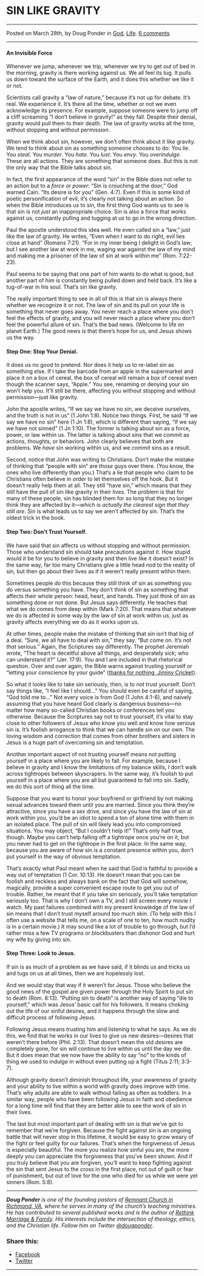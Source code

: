 SIN LIKE GRAVITY
================

* * *

Posted on March 28th, by Doug Ponder in [God](http://www.remnantresource.org/category/god/), [Life](http://www.remnantresource.org/category/life/). [6 comments](http://www.remnantresource.org/sin-like-gravity/#comments)

* * *

#### An Invisible Force

Whenever we jump, whenever we trip, whenever we try to get out of bed in the morning, gravity is there working against us. We all feel its tug. It pulls us down toward the surface of the Earth, and it does this whether we like it or not.

Scientists call gravity a “law of nature,” because it’s not up for debate. It’s real. We experience it. It’s there all the time, whether or not we even acknowledge its presence. For example, suppose someone were to jump off a cliff screaming “I don’t believe in gravity!” as they fall. Despite their denial, gravity would pull them to their death. The law of gravity works all the time, without stopping and without permission.

When we think about sin, however, we don’t often think about it like gravity. We tend to think about sin as something someone chooses to do: You _lie_. You _steal_. You _murder_. You _hate_. You _lust_. You _envy_. You _overindulge_. These are all actions. They are something that someone does. But this is not the only way that the Bible talks about sin.

In fact, the first appearance of the word “sin” in the Bible does not refer to an action but to a _force_ or _power_: “Sin is crouching at the door,” God warned Cain. “Its desire is for you” (Gen. 4:7). Even if this is some kind of poetic personification of evil, it’s clearly not talking about an action. So when the Bible introduces us to sin, the first thing God wants us to see is that sin is not _just_ an inappropriate choice. Sin is also a force that works against us, constantly pulling and tugging at us to go in the wrong direction.

Paul the apostle understood this idea well. He even called sin a “law,” just like the law of gravity. He writes, “Even when I want to do right, evil lies close at hand” (Romans 7:21). “For in my inner being I delight in God’s law; but I see another law at work in me, waging war against the law of my mind and making me a prisoner of the law of sin at work within me” (Rom. 7:22-23).

Paul seems to be saying that one part of him wants to do what is good, but another part of him is constantly being pulled down and held back. It’s like a tug-of-war in his soul. That’s sin like gravity.

The really important thing to see in all of this is that sin is always there whether we recognize it or not. The law of sin and its pull on your life is something that never goes away. You never reach a place where you don’t feel the effects of gravity, and you will never reach a place where you don’t feel the powerful allure of sin. That’s the bad news. (Welcome to life on planet Earth.) The good news is that there’s hope for us, and Jesus shows us the way.

#### **Step One: Stop Your Denial.**

It does us no good to pretend. Nor does it help us to re-label sin as something else. If I take the barcode from an apple in the supermarket and place it on a box of cereal, the box of cereal will remain a box of cereal even though the scanner says, “Apple.” You see, renaming or denying your sin won’t help you. It’ll still be there, affecting you without stopping and without permission—just like gravity.

John the apostle writes, “If we say we have no sin, we deceive ourselves, and the truth is not in us” (1 John 1:8). Notice two things. First, he said “If we say we have no sin” here (1 Jn 1:8), which is different than saying, “If we say we have not sinned” (1 Jn 1:10). The former is talking about sin as a force, power, or law within us. The latter is talking about sins that we commit as actions, thoughts, or behaviors. John clearly believes that both are problems. We _have_ sin working within us, and we _commit_ sins as a result.

Second, notice that John was writing to Christians. Don’t make the mistake of thinking that “people with sin” are _those_ guys over there. (You know, the ones who live differently than you.) That’s a lie that people who claim to be Christians often believe in order to let themselves off the hook. But it doesn’t really help them at all. They still “have sin,” which means that they still have the pull of sin like gravity in their lives. The problem is that for many of these people, sin has blinded them for so long that they no longer think they are affected by it—_which is actually the clearest sign that they still are_. Sin is what leads us to say we aren’t affected by sin. That’s the oldest trick in the book.

#### **Step Two: Don’t Trust Yourself.**

We have said that sin affects us without stopping and without permission. Those who understand sin should take precautions against it. How stupid would it be for you to believe in gravity and then live like it doesn’t exist? In the same way, far too many Christians give a little head nod to the reality of sin, but then go about their lives as if it weren’t really present within them.

Sometimes people do this because they still think of sin as something you do versus something you have. They don’t think of sin as something that affects their whole person: head, heart, and hands. They just think of sin as something done or not done. But Jesus says differently. He teaches that what we do comes from deep within (Mark 7:20). That means that whatever we do is affected in some way by the law of sin at work within us, just as gravity affects everything we do as it works upon us.

At other times, people make the mistake of thinking that sin isn’t that big of a deal. “Sure, we all have to deal with sin,” they say. “But come on. It’s not _that_ serious.” Again, the Scriptures say differently. The prophet Jeremiah wrote, “The heart is deceitful above all things, and desperately sick; who can understand it?” (Jer. 17:9). You and I are included in that rhetorical question. Over and over again, the Bible warns against trusting yourself or “letting your conscience by your guide” ([thanks for nothing, Jiminy Cricket](http://www.youtube.com/watch?v=DOZzNOkcEgM#t=1m55s)).

So what it looks like to take sin seriously, then, is to _not_ trust yourself. Don’t say things like, “I feel like I should…” You should even be careful of saying, “God told me to…” Not every voice is from God (1 John 4:1-6), and naively assuming that you have heard God clearly is dangerous business—no matter how many so-called Christian books or conferences tell you otherwise. Because the Scriptures say not to trust yourself, it’s vital to stay close to other followers of Jesus who know you well and know how serious sin is. It’s foolish arrogance to think that we can handle sin on our own. The loving wisdom and correction that comes from other brothers and sisters in Jesus is a huge part of overcoming sin and temptation.

Another important aspect of not trusting yourself means not putting yourself in a place where you are likely to fall. For example, because I believe in gravity and I know the limitations of my balance skills, I don’t walk across tightropes between skyscrapers. In the same way, it’s foolish to put yourself in a place where you are all but guaranteed to fall into sin. Sadly, we do this sort of thing all the time.

Suppose that you want to honor your boyfriend or girlfriend by not making sexual advances toward them until you are married. Since you think they’re attractive, since you have a sex drive, and since you have the law of sin at work within you, you’d be an idiot to spend a ton of alone time with them in an isolated place. The pull of sin will likely lead you into compromised situations. You may object, “But I couldn’t help it!” That’s only half true, though. Maybe you can’t help falling off a tightrope once you’re on it, but you never had to get on the tightrope in the first place. In the same way, because you are aware of how sin is a constant presence within you, don’t put yourself in the way of obvious temptation.

That’s exactly what Paul meant when he said that God is faithful to provide a way out of temptation (1 Cor. 10:13). He doesn’t mean that you can be foolish and reckless and always bank on the fact that God will somehow, magically, provide a super convenient escape route to get you out of trouble. Rather, he meant that if you take sin seriously, you’ll take temptation seriously too. That is why I don’t own a TV, and I still screen every movie I watch. My past failures combined with my present knowledge of the law of sin means that I don’t trust myself around too much skin. (To help with this I often use a website that tells me, on a scale of one to ten, how much nudity is in a certain movie.) It may sound like a lot of trouble to go through, but I’d rather miss a few TV programs or blockbusters than dishonor God and hurt my wife by giving into sin.

#### **Step Three: Look to Jesus.**

If sin is as much of a problem as we have said, if it blinds us and tricks us and tugs on us at all times, then we are hopelessly lost.

And we would stay that way if it weren’t for Jesus. Those who believe the good news of the gospel are given power through the Holy Spirit to put sin to death (Rom. 8:13). “Putting sin to death” is another way of saying “die to yourself,” which was Jesus’ basic call for his followers. It means choking out the life of our sinful desires, and it happens through the slow and difficult process of following Jesus.

Following Jesus means trusting him and listening to what he says. As we do this, we find that he works in our lives to give us new desires—desires that weren’t there before (Phil. 2:13). That doesn’t mean the old desires are completely gone, for sin will continue to live within us until the day we die. But it does mean that we now have the ability to say “no” to the kinds of thing we used to indulge in without even putting up a fight (Titus 2:11; 3:3-7).

Although gravity doesn’t diminish throughout life, your awareness of gravity and your ability to live within a world with gravity does improve with time. That’s why adults are able to walk without falling as often as toddlers. In a similar way, people who have been following Jesus in faith and obedience for a long time will find that they are better able to see the work of sin in their lives.

The last but most important part of dealing with sin is that we’ve got to remember that we’re forgiven. Because the fight against sin is an ongoing battle that will never stop in this lifetime, it would be easy to grow weary of the fight or feel guilty for our failures. That’s when the forgiveness of Jesus is especially beautiful. The more you realize how sinful you are, the more deeply you can appreciate the forgiveness that you’ve been shown. And if you truly believe that you are forgiven, you’ll want to keep fighting against the sin that sent Jesus to the cross in the first place, not out of guilt or fear of punishment, but out of love for the one who died for us while we were yet sinners (Rom. 5:8).

* * *

_**Doug Ponder** is one of the founding pastors of [Remnant Church in Richmond, VA](http://www.remnantrichmond.org/), where he serves in many of the church’s teaching ministries. He has contributed to several published works and is the author of [Rethink Marriage & Family](http://www.remnantrichmond.org/mediafiles/uploaded/r/0e1604567_rethink-marriage-and-family-ebook.pdf). His interests include the intersection of theology, ethics, and the Christian life. Follow him on Twitter [@dougponder](https://twitter.com/dougponder)_.

### Share this:

*   [Facebook](http://www.remnantresource.org/sin-like-gravity/?share=facebook "Click to share on Facebook")
*   [Twitter](http://www.remnantresource.org/sin-like-gravity/?share=twitter "Click to share on Twitter")

  

* * *
